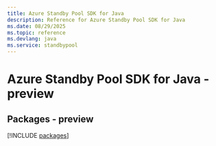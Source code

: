 ```yaml
---
title: Azure Standby Pool SDK for Java
description: Reference for Azure Standby Pool SDK for Java
ms.date: 08/29/2025
ms.topic: reference
ms.devlang: java
ms.service: standbypool
---
```

# Azure Standby Pool SDK for Java - preview
## Packages - preview
[!INCLUDE [packages](standby-pool-index.md)]